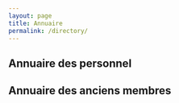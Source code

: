 ```yaml
---
layout: page
title: Annuaire
permalink: /directory/
---
```


## Annuaire des personnel

## Annuaire des anciens membres
